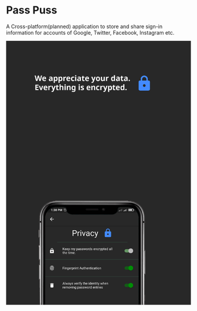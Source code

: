 # Pass Puss






A Cross-platform(planned) application to store and share sign-in information for accounts of Google, Twitter, Facebook, Instagram etc.  






![alt text](https://github.com/Senyastr/passpuss/blob/master/preview/Encrypted.jpg?raw=true)
